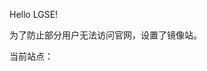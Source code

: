 Hello LGSE!

为了防止部分用户无法访问官网，设置了镜像站。

当前站点：<span id="site" style="color: #e67e22;"></span>

<div id="mirrors"></div>

<script src="./mirror.js"></script>
<script>chk();</script>